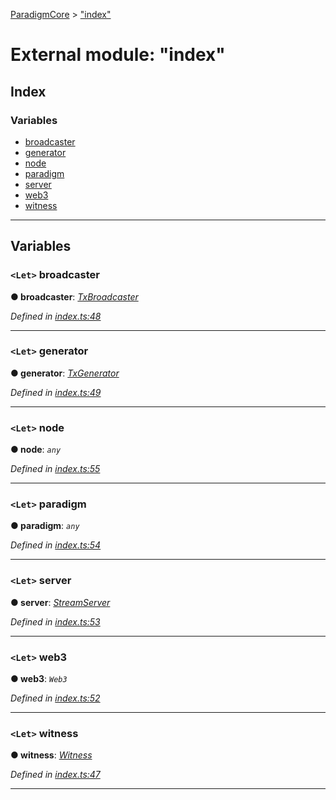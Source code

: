 [ParadigmCore](../README.md) > ["index"](../modules/_index_.md)

# External module: "index"

## Index

### Variables

* [broadcaster](_index_.md#broadcaster)
* [generator](_index_.md#generator)
* [node](_index_.md#node)
* [paradigm](_index_.md#paradigm)
* [server](_index_.md#server)
* [web3](_index_.md#web3)
* [witness](_index_.md#witness)

---

## Variables

<a id="broadcaster"></a>

### `<Let>` broadcaster

**● broadcaster**: *[TxBroadcaster](../classes/_core_util_txbroadcaster_.txbroadcaster.md)*

*Defined in [index.ts:48](https://github.com/paradigmfoundation/paradigmcore/blob/6bbcaa8/src/index.ts#L48)*

___
<a id="generator"></a>

### `<Let>` generator

**● generator**: *[TxGenerator](../classes/_core_util_txgenerator_.txgenerator.md)*

*Defined in [index.ts:49](https://github.com/paradigmfoundation/paradigmcore/blob/6bbcaa8/src/index.ts#L49)*

___
<a id="node"></a>

### `<Let>` node

**● node**: *`any`*

*Defined in [index.ts:55](https://github.com/paradigmfoundation/paradigmcore/blob/6bbcaa8/src/index.ts#L55)*

___
<a id="paradigm"></a>

### `<Let>` paradigm

**● paradigm**: *`any`*

*Defined in [index.ts:54](https://github.com/paradigmfoundation/paradigmcore/blob/6bbcaa8/src/index.ts#L54)*

___
<a id="server"></a>

### `<Let>` server

**● server**: *[StreamServer](../classes/_api_stream_streamserver_.streamserver.md)*

*Defined in [index.ts:53](https://github.com/paradigmfoundation/paradigmcore/blob/6bbcaa8/src/index.ts#L53)*

___
<a id="web3"></a>

### `<Let>` web3

**● web3**: *`Web3`*

*Defined in [index.ts:52](https://github.com/paradigmfoundation/paradigmcore/blob/6bbcaa8/src/index.ts#L52)*

___
<a id="witness"></a>

### `<Let>` witness

**● witness**: *[Witness](../classes/_witness_witness_.witness.md)*

*Defined in [index.ts:47](https://github.com/paradigmfoundation/paradigmcore/blob/6bbcaa8/src/index.ts#L47)*

___

